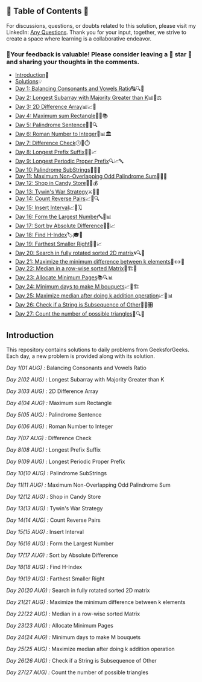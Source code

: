 ## 📜 Table of Contents 📜

For discussions, questions, or doubts related to this solution, please visit my LinkedIn: [Any Questions](https://www.linkedin.com/in/patel-hetkumar-sandipbhai-8b110525a/). Thank you for your input, together, we strive to create a space where learning is a collaborative endeavor.

### 🔮Your feedback is valuable! Please consider leaving a 🌟 star 🌟 and sharing your thoughts in the comments.

- [Introduction](../README.md)📝
- [Solutions]()💡
- [Day 1: Balancing Consonants and Vowels Ratio](01(Aug)%20Balancing%20Consonants%20and%20Vowels%20Ratio.md)🔠🔍🏁
- [Day 2: Longest Subarray with Majority Greater than K](02(Aug)%20Longest%20Subarray%20with%20Majority%20Greater%20than%20K.md)📊🚀⚖️
- [Day 3: 2D Difference Array](03(Aug)%202D%20Difference%20Array.md)📊📈🔢
- [Day 4: Maximum sum Rectangle](04(Aug)%20Maximum%20sum%20Rectangle.md)📐🧠📚
- [Day 5: Palindrome Sentence](05(Aug)%20Palindrome%20Sentence.md)🧠🔄🔍
- [Day 6: Roman Number to Integer](06(Aug)%20Roman%20Number%20to%20Integer.md)🔢📊🏛️
- [Day 7: Difference Check](07(Aug)%20Difference%20Check.md)🕒🚀⏱️
- [Day 8: Longest Prefix Suffix](08(Aug)%20Longest%20Prefix%20Suffix.md)📘📏📈
- [Day 9: Longest Periodic Proper Prefix](09(Aug)%20Longest%20Periodic%20Proper%20Prefix.md)🔍📈🔤
- [Day 10:Palindrome SubStrings](10(Aug)%20Palindrome%20SubStrings.md)🔁📐🔤	
- [Day 11: Maximum Non-Overlapping Odd Palindrome Sum](11(Aug)%20Maximum%20Non-Overlapping%20Odd%20Palindrome%20Sum.md)🧮🔮🧩
- [Day 12: Shop in Candy Store](12(Aug)%20Shop%20in%20Candy%20Store.md)🍭🛒💰
- [Day 13: Tywin's War Strategy](13(Aug)%20Tywin's%20War%20Strategy.md)⚔️🏹🎯
- [Day 14: Count Reverse Pairs](14(Aug)%20Count%20Reverse%20Pairs.md)📈🔢🔍
- [Day 15: Insert Interval](15(Aug)%20Insert%20Interval.md)📈📍🗓️
- [Day 16: Form the Largest Number](16(Aug)%20Form%20the%20Largest%20Number.md)🔤🔄📊
- [Day 17: Sort by Absolute Difference](17(Aug)%20Sort%20by%20Absolute%20Difference.md)📏🔢📈
- [Day 18: Find H-Index](18(Aug)%20Find%20H-Index.md)🏷️🎓📖
- [Day 19: Farthest Smaller Right](19(Aug)%20Farthest%20Smaller%20Right.md)🔢📍📈
- [Day 20: Search in fully rotated sorted 2D matrix](20(Aug)%20Search%20in%20fully%20rotated%20sorted%202D%20matrix.md)🌀🔍🔄
- [Day 21: Maximize the minimum difference between k elements](21(Aug)%20Maximize%20the%20minimum%20difference%20between%20k%20elements.md)📏↔️🧮
- [Day 22: Median in a row-wise sorted Matrix](22(Aug)%20Median%20in%20a%20row-wise%20sorted%20Matrix.md)🔢🏗️🧮
- [Day 23: Allocate Minimum Pages](23(Aug)%20Allocate%20Minimum%20Pages.md)📚🔍📊
- [Day 24: Minimum days to make M bouquets](24(Aug)%20Minimum%20days%20to%20make%20M%20bouquets.md)📈🌸🏗️
- [Day 25: Maximize median after doing k addition operation](25(Aug)%20Maximize%20median%20after%20doing%20k%20addition%20operation.md)📈🔢📊
- [Day 26: Check if a String is Subsequence of Other](26(Aug)%20Check%20if%20a%20String%20is%20Subsequence%20of%20Other.md)👥🌀🎛️
- [Day 27: Count the number of possible triangles](27(Aug)%20Count%20the%20number%20of%20possible%20triangles.md)🔺🔍📐



## Introduction

This repository contains solutions to daily problems from GeeksforGeeks. Each day, a new problem is provided along with its solution.

_Day 1(01 AUG) :_ Balancing Consonants and Vowels Ratio

_Day 2(02 AUG) :_ Longest Subarray with Majority Greater than K

_Day 3(03 AUG) :_ 2D Difference Array

_Day 4(04 AUG) :_ Maximum sum Rectangle

_Day 5(05 AUG) :_ Palindrome Sentence

_Day 6(06 AUG) :_ Roman Number to Integer

_Day 7(07 AUG) :_ Difference Check

_Day 8(08 AUG) :_ Longest Prefix Suffix

_Day 9(09 AUG) :_ Longest Periodic Proper Prefix

_Day 10(10 AUG) :_ Palindrome SubStrings 

_Day 11(11 AUG) :_ Maximum Non-Overlapping Odd Palindrome Sum 

_Day 12(12 AUG) :_ Shop in Candy Store 

_Day 13(13 AUG) :_ Tywin's War Strategy

_Day 14(14 AUG) :_ Count Reverse Pairs 

_Day 15(15 AUG) :_ Insert Interval 

_Day 16(16 AUG) :_ Form the Largest Number

_Day 17(17 AUG) :_ Sort by Absolute Difference

_Day 18(18 AUG) :_ Find H-Index

_Day 19(19 AUG) :_ Farthest Smaller Right

_Day 20(20 AUG) :_ Search in fully rotated sorted 2D matrix

_Day 21(21 AUG) :_ Maximize the minimum difference between k elements

_Day 22(22 AUG) :_ Median in a row-wise sorted Matrix

_Day 23(23 AUG) :_ Allocate Minimum Pages

_Day 24(24 AUG) :_ Minimum days to make M bouquets 

_Day 25(25 AUG) :_ Maximize median after doing k addition operation

_Day 26(26 AUG) :_ Check if a String is Subsequence of Other

_Day 27(27 AUG) :_ Count the number of possible triangles

<!--_Day 28(28 AUG) :_

_Day 29(29 AUG) :_

_Day 30(30 AUG) :_

_Day 31(31 AUG) :_-->
